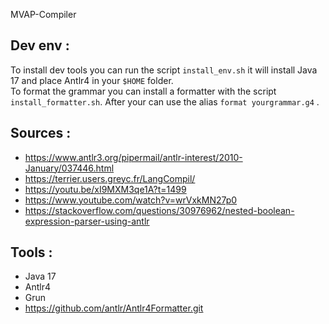 MVAP-Compiler

## Dev env :

To install dev tools you can run the script `install_env.sh` it will install Java 17 and place Antlr4 in your `$HOME` folder.    
To format the grammar you can install a formatter with the script `install_formatter.sh`. After your can use the alias `format yourgrammar.g4` .      

## Sources : 
- https://www.antlr3.org/pipermail/antlr-interest/2010-January/037446.html
- https://terrier.users.greyc.fr/LangCompil/
- https://youtu.be/xI9MXM3qe1A?t=1499
- https://www.youtube.com/watch?v=wrVxkMN27p0
- https://stackoverflow.com/questions/30976962/nested-boolean-expression-parser-using-antlr
## Tools : 
- Java 17 
- Antlr4 
- Grun 
- https://github.com/antlr/Antlr4Formatter.git